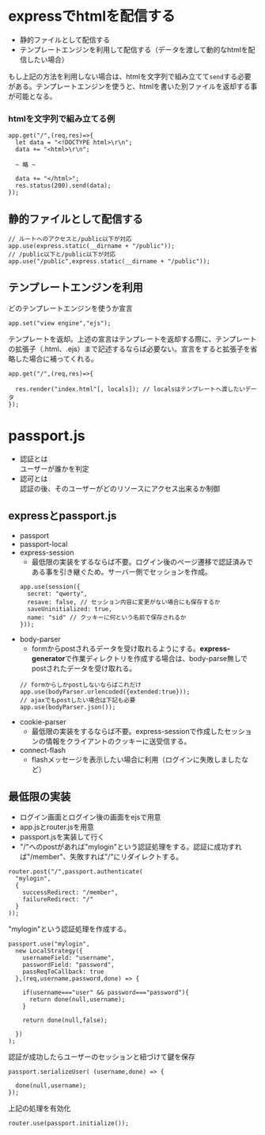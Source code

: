 # expressでhtmlを配信する

- 静的ファイルとして配信する
- テンプレートエンジンを利用して配信する（データを渡して動的なhtmlを配信したい場合）

もし上記の方法を利用しない場合は、htmlを文字列で組み立てて`send`する必要がある。テンプレートエンジンを使うと、htmlを書いた別ファイルを返却する事が可能となる。

### htmlを文字列で組み立てる例
```JS
app.get("/",(req,res)=>{
  let data = "<!DOCTYPE html>\r\n";
  data += "<html>\r\n";

  ~ 略 ~

  data += "</html>";
  res.status(200).send(data);
});
```

## 静的ファイルとして配信する

```JS
// ルートへのアクセスと/public以下が対応
app.use(express.static(__dirname + "/public")); 
// /public以下と/public以下が対応
app.use("/public",express.static(__dirname + "/public"));
```

## テンプレートエンジンを利用

どのテンプレートエンジンを使うか宣言

```JS
app.set("view engine","ejs");
```
テンプレートを返却。上述の宣言はテンプレートを返却する際に、テンプレートの拡張子（.html、.ejs）まで記述するならば必要ない。宣言をすると拡張子を省略した場合に補ってくれる。

```JS
app.get("/",(req,res)=>{

  res.render("index.html"[, locals]); // localsはテンプレートへ渡したいデータ
});
```

# passport.js


- 認証とは<br>
  ユーザーが誰かを判定
- 認可とは<br>
  認証の後、そのユーザーがどのリソースにアクセス出来るか制御

## expressとpassport.js

- passport
- passport-local
- express-session
  - 最低限の実装をするならば不要。ログイン後のページ遷移で認証済みである事を引き継ぐため。サーバー側でセッションを作成。
  ```JS
  app.use(session({
    secret: "qwerty",
    resave: false, // セッション内容に変更がない場合にも保存するか
    saveUninitialized: true,
    name: "sid" // クッキーに何という名前で保存されるか
  }));
  ```
- body-parser
  - formからpostされるデータを受け取れるようにする。**express-generator**で作業ディレクトリを作成する場合は、body-parse無しでpostされたデータを受け取れる。
  ```JS
  // formからしかpostしないならばこれだけ
  app.use(bodyParser.urlencoded({extended:true}));
  // ajaxでもpostしたい場合は下記も必要
  app.use(bodyParser.json());
  ```
- cookie-parser
  - 最低限の実装をするならば不要。express-sessionで作成したセッションの情報をクライアントのクッキーに送受信する。
- connect-flash
  - flashメッセージを表示したい場合に利用（ログインに失敗しましたなど）

## 最低限の実装

- ログイン画面とログイン後の画面をejsで用意
- app.jsとrouter.jsを用意
- passport.jsを実装して行く
- "/"へのpostがあれば"mylogin"という認証処理をする。認証に成功すれば"/member"、失敗すれば"/"にリダイレクトする。

```JS
router.post("/",passport.authenticate(
  "mylogin",
  {
    successRedirect: "/member",
    failureRedirect: "/"
  }
));
```

"mylogin"という認証処理を作成する。

```JS
passport.use("mylogin",
  new LocalStrategy({
    usernameField: "username",
    passwordField: "password",
    passReqToCallback: true
  },(req,username,password,done) => {

    if(username==="user" && password==="password"){
      return done(null,username);
    }

    return done(null,false);

  })
);
```

認証が成功したらユーザーのセッションと紐づけて鍵を保存

```JS
passport.serializeUser( (username,done) => {

  done(null,username);
});
```

上記の処理を有効化

```JS
router.use(passport.initialize());
```